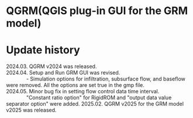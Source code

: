 # QGRM(QGIS plug-in GUI for the GRM model)

# Update history
2024.03. QGRM v2024 was released.  
2024.04. Setup and Run GRM GUI was revised.  
&nbsp;&nbsp;&nbsp;&nbsp;&nbsp;&nbsp;&nbsp;&nbsp;&nbsp;&nbsp;&nbsp;&nbsp;&nbsp; - Simulation options for infiltration, subsurface flow, and baseflow were removed. All the options are set true in the gmp file.   
2024.05. Minor bug fix in setting flow control data time interval.  
&nbsp;&nbsp;&nbsp;&nbsp;&nbsp;&nbsp;&nbsp;&nbsp;&nbsp;&nbsp;&nbsp;&nbsp;&nbsp; "Constant ratio option" for RigidROM and "output data value separator option" were added. 
2025.02. QGRM v2025 for the GRM model v2025 was released.   


